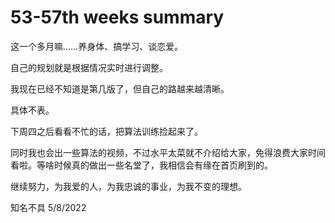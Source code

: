 # 53-57th weeks summary

这一个多月嘛……养身体、搞学习、谈恋爱。

自己的规划就是根据情况实时进行调整。

我现在已经不知道是第几版了，但自己的路越来越清晰。

具体不表。

下周四之后看看不忙的话，把算法训练捡起来了。

同时我也会出一些算法的视频，不过水平太菜就不介绍给大家，免得浪费大家时间看啦。等啥时候真的做出一些名堂了，我相信会有缘在首页刷到的。

继续努力，为我爱的人，为我忠诚的事业，为我不变的理想。

知名不具  5/8/2022

